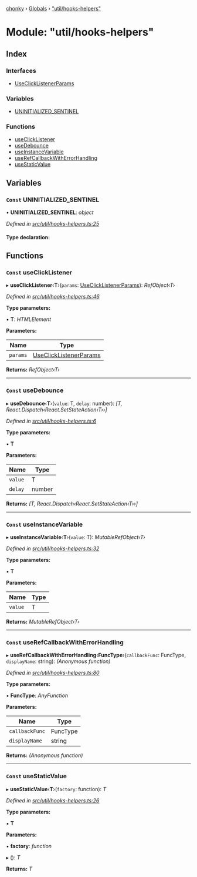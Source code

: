 [chonky](../README.md) › [Globals](../globals.md) › ["util/hooks-helpers"](_util_hooks_helpers_.md)

# Module: "util/hooks-helpers"

## Index

### Interfaces

* [UseClickListenerParams](../interfaces/_util_hooks_helpers_.useclicklistenerparams.md)

### Variables

* [UNINITIALIZED_SENTINEL](_util_hooks_helpers_.md#const-uninitialized_sentinel)

### Functions

* [useClickListener](_util_hooks_helpers_.md#const-useclicklistener)
* [useDebounce](_util_hooks_helpers_.md#const-usedebounce)
* [useInstanceVariable](_util_hooks_helpers_.md#const-useinstancevariable)
* [useRefCallbackWithErrorHandling](_util_hooks_helpers_.md#const-userefcallbackwitherrorhandling)
* [useStaticValue](_util_hooks_helpers_.md#const-usestaticvalue)

## Variables

### `Const` UNINITIALIZED_SENTINEL

• **UNINITIALIZED_SENTINEL**: *object*

*Defined in [src/util/hooks-helpers.ts:25](https://github.com/TimboKZ/Chonky/blob/d1a0325/src/util/hooks-helpers.ts#L25)*

#### Type declaration:

## Functions

### `Const` useClickListener

▸ **useClickListener**‹**T**›(`params`: [UseClickListenerParams](../interfaces/_util_hooks_helpers_.useclicklistenerparams.md)): *RefObject‹T›*

*Defined in [src/util/hooks-helpers.ts:46](https://github.com/TimboKZ/Chonky/blob/d1a0325/src/util/hooks-helpers.ts#L46)*

**Type parameters:**

▪ **T**: *HTMLElement*

**Parameters:**

Name | Type |
------ | ------ |
`params` | [UseClickListenerParams](../interfaces/_util_hooks_helpers_.useclicklistenerparams.md) |

**Returns:** *RefObject‹T›*

___

### `Const` useDebounce

▸ **useDebounce**‹**T**›(`value`: T, `delay`: number): *[T, React.Dispatch‹React.SetStateAction‹T››]*

*Defined in [src/util/hooks-helpers.ts:6](https://github.com/TimboKZ/Chonky/blob/d1a0325/src/util/hooks-helpers.ts#L6)*

**Type parameters:**

▪ **T**

**Parameters:**

Name | Type |
------ | ------ |
`value` | T |
`delay` | number |

**Returns:** *[T, React.Dispatch‹React.SetStateAction‹T››]*

___

### `Const` useInstanceVariable

▸ **useInstanceVariable**‹**T**›(`value`: T): *MutableRefObject‹T›*

*Defined in [src/util/hooks-helpers.ts:32](https://github.com/TimboKZ/Chonky/blob/d1a0325/src/util/hooks-helpers.ts#L32)*

**Type parameters:**

▪ **T**

**Parameters:**

Name | Type |
------ | ------ |
`value` | T |

**Returns:** *MutableRefObject‹T›*

___

### `Const` useRefCallbackWithErrorHandling

▸ **useRefCallbackWithErrorHandling**‹**FuncType**›(`callbackFunc`: FuncType, `displayName`: string): *(Anonymous function)*

*Defined in [src/util/hooks-helpers.ts:80](https://github.com/TimboKZ/Chonky/blob/d1a0325/src/util/hooks-helpers.ts#L80)*

**Type parameters:**

▪ **FuncType**: *AnyFunction*

**Parameters:**

Name | Type |
------ | ------ |
`callbackFunc` | FuncType |
`displayName` | string |

**Returns:** *(Anonymous function)*

___

### `Const` useStaticValue

▸ **useStaticValue**‹**T**›(`factory`: function): *T*

*Defined in [src/util/hooks-helpers.ts:26](https://github.com/TimboKZ/Chonky/blob/d1a0325/src/util/hooks-helpers.ts#L26)*

**Type parameters:**

▪ **T**

**Parameters:**

▪ **factory**: *function*

▸ (): *T*

**Returns:** *T*
